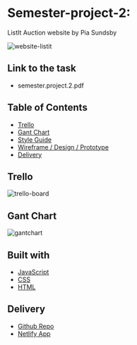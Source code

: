 # Semester-project-2:
ListIt Auction website
by Pia Sundsby

![website-listit](https://github.com/piasun/semester-project-2/assets/77275966/365bda7a-7b68-41c3-ae77-16c01e88d64b)


## Link to the task
- semester.project.2.pdf

## Table of Contents
- [Trello](https://trello.com/invite/b/AVdD1icT/ATTIf14f37766e3002f195a28dec0b46fc2f210537BF/semester-project-2)
- [Gant Chart](https://docs.google.com/spreadsheets/d/1ioIp8cBAzkVLoYzlSIMVVukpG8DWxr-L/edit?usp=sharing&ouid=105175313372136630770&rtpof=true&sd=true)
- [Style Guide](https://www.figma.com/file/HN0MRSL5RrIxL5AzUe3ZqZ/Semester-Project-2?type=design&node-id=305%3A101&mode=design&t=JQ3lnmhSHSIMvzDM-1)
- [Wireframe / Design / Prototype](https://www.figma.com/file/HN0MRSL5RrIxL5AzUe3ZqZ/Semester-Project-2?type=design&node-id=0%3A1&mode=design&t=EamAKqHgRYgoeywV-1)
- [Delivery](https://list-it-auction-website.netlify.app/)


## Trello
![trello-board](https://github.com/piasun/semester-project-2/assets/77275966/79aaec16-f401-4964-80c3-32803653aac9)

## Gant Chart
![gantchart](https://github.com/piasun/semester-project-2/assets/77275966/7645673d-6a21-4437-b057-0180390c41d5)




## Built with

- [JavaScript](https://javascript.com)
- [CSS](https://no.wikipedia.org/wiki/Cascading_Style_Sheets)
- [HTML](https://no.wikipedia.org/wiki/Cascading_Style_Sheets)

## Delivery
- [Github Repo](https://github.com/piasun/semester-project-2)
- [Netlify App](list-it-auction-website.netlify.app)
